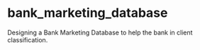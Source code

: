 # bank_marketing_database
Designing a Bank Marketing Database to help the bank in client classification.
